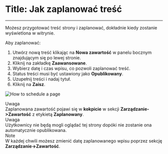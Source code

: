 # Title: Jak zaplanować treść
<!-- Position: 4 -->
<!-- Date: 2017-08-24 22:00:00 -->
---
Możesz przygotować treść strony i zaplanować, dokładnie kiedy zostanie wyświetlona w witrynie.

Aby zaplanować:
1. Utwórz nową treść klikając na **Nowa zawartość** w panelu bocznym znajdującym się po lewej stronie.
2. Kliknij na zakładkę **Zaawansowane**.
3. Wybierz datę i czas wpisu, co pozwoli zaplanować treść.
4. Status treści musi być ustawiony jako **Opublikowany**.
5. Uzupełnij treści i nadaj tytuł.
6. Kliknij na **Zaisz**.

![How to schedule a page](https://df6m0u2ovo2fu.cloudfront.net/images/documentation-english/scheduled-page.png)

<div class="note">
<div class="title">Uwaga</div>
Zaplanowana zawartość pojawi się w <b>kokpicie</b> w sekcji <b>Zarządzanie->Zawartość</b> z etykietą <b>Zaplanowany</b>.
</div>

<div class="note">
<div class="title">Uwaga</div>
Użytkownicy nie będą mogli oglądać tej strony dopóki nie zostanie ona automatycznie opublikowana.
</div>

<div class="note">
<div class="title">Note</div>
W każdej chwili możesz zmienić datę zaplanowanego wpisu poprzez sekcję <b>Zarządzanie->Zawartość</b>.
</div>
